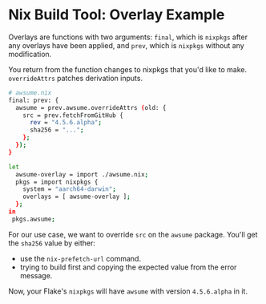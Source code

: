 Nix Build Tool: Overlay Example
===

Overlays are functions with two arguments:
`final`, which is `nixpkgs` after any overlays have been applied, and
`prev`, which is `nixpkgs` without any modification.

You return from the function changes to nixpkgs that you'd like to make.
`overrideAttrs` patches derivation inputs.

<!-- pause -->

<!-- column_layout: [1, 1] -->

<!-- column: 0 -->

```sh
# awsume.nix
final: prev: {
  awsume = prev.awsume.overrideAttrs (old: {
    src = prev.fetchFromGitHub {
      rev = "4.5.6.alpha";
      sha256 = "...";
    };
  });
}
```

<!-- column: 1 -->

```sh
let
  awsume-overlay = import ./awsume.nix;
  pkgs = import nixpkgs {
    system = "aarch64-darwin";
    overlays = [ awsume-overlay ];
  };
in
 pkgs.awsume;
```

<!-- reset_layout -->

For our use case, we want to override `src` on the `awsume` package.
You'll get the `sha256` value by either:

- use the `nix-prefetch-url` command.
- trying to build first and copying the expected value from the error message.

Now, your Flake's `nixpkgs` will have `awsume` with version `4.5.6.alpha` in it.

<!--
speaker_note: |
  an overlay at its core is a function that takes two arguments: `final` and `prev`
  `final` is the current state of the package set from all overlays previously applied
  `prev` is the previous state of the package set before this overlay has been applied
  the function should return the changes you want to make as an attribute set
  =====
  that attribute set gets merged with the result from importing nixpkgs
  to override `awsume`, specify an `awsume` property on that attribute set
  within the `awsume` attribute set, you can override any property you want

  note: you can see the source for any nixpkgs from the nixpkgs search page
  links to the specific file are included for every package, so you can know what your override will actually do
-->

<!-- end_slide -->
